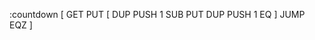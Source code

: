 





:countdown [
    GET
    PUT
    [
        DUP
        PUSH 1
        SUB
        PUT
        DUP
        PUSH 1
        EQ
    ] JUMP EQZ
]


